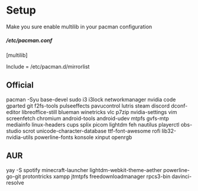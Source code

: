 # Setup
Make you sure enable multilib in your pacman configuration <br/>

##### /etc/pacman.conf

[multilib]

Include = /etc/pacman.d/mirrorlist

## Official

pacman -Syu base-devel sudo i3  i3lock networkmanager nvidia code gparted git f2fs-tools pulseeffects pavucontrol lutris steam discord dconf-editor libreoffice-still blueman winetricks vlc p7zip nvidia-settings vim screenfetch chromium android-tools android-udev mtpfs gvfs-mtp mediainfo linux-headers cups splix picom lightdm feh nautilus playerctl obs-studio scrot unicode-character-database ttf-font-awesome rofi lib32-nvidia-utils powerline-fonts konsole xinput openrgb

## AUR

yay -S spotify minecraft-launcher lightdm-webkit-theme-aether powerline-go-git protontricks xampp jtmtpfs freedownloadmanager rpcs3-bin davinci-resolve